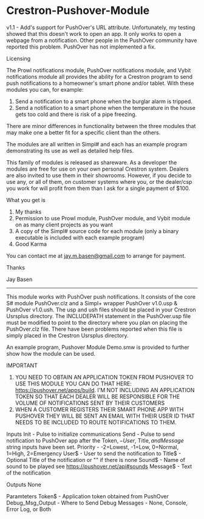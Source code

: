 # Crestron-Pushover-Module

v1.1 - Add's support for PushOver's URL attribute.  Unfortunately, my testing showed that this doesn't work to open an app.  It only works to open a webpage from a notification.  Other people in the
PushOver community have reported this problem.  PushOver has not implemented a fix.

Licensing

The Prowl notifications module, PushOver notifications module, and Vybit notifications module all provides the ability for a Crestron program to send push notifications to a homeowner's smart phone and/or tablet.   With these modules you can, for example:

1.	Send a notification to a smart phone when the burglar alarm is tripped.  
2.	Send a notification to a smart phone when the temperature in the house gets too cold and there is risk of a pipe freezing.

There are minor differences in functionality between the three modules that may make one a better fit for a specific client than the others.

The modules are all written in Simpl# and each has an example program demonstrating its use as well as detailed help files.

This family of modules is released as shareware.  As a developer the modules are free for use on your own personal Crestron system.  Dealers are also invited to use them in their showrooms.  However, if you decide to use any, or all of them, on customer systems where you, or the dealer/csp you work for will profit from them than I ask for a single payment of $100.  

What you get is 

1) My thanks
2) Permission to use Prowl module, PushOver module, and Vybit module on as many client projects as you want
3) A copy of the Simpl# source code for each module (only a binary executable is included with each example program)
4) Good Karma

You can contact me at jay.m.basen@gmail.com to arrange for payment.

Thanks

Jay Basen

_________________________________________________________

This module works with PushOver push notifications.  It consists of the 
core S# module PushOver.clz and a Simpl+ wrapper PushOver v1.0.usp
 & PushOver v1.0.ush. The usp and ush files should be placed in 
your Crestron Usrsplus directory.  The INCLUDEPATH statement in the 
PushOver.usp file must be modified to point to the directory where you plan 
on placing the PushOver.clz file.  There have been problems reported when 
this file is simply placed in the Crestron Usrsplus directory.

An example program, Pushover Module Demo.smw is provided to further show how 
the module can be used.  

IMPORTANT
1) YOU NEED TO OBTAIN AN APPLICATION TOKEN FROM PUSHOVER TO USE THIS MODULE
YOU CAN DO THAT HERE: https://pushover.net/apps/build.  I'M NOT INCLUDING
AN APPLICATION TOKEN SO THAT EACH DEALER WILL BE RESPONSIBLE FOR THE 
VOLUME OF NOTIFICATIONS SENT BY THEIR CUSTOMERS
2) WHEN A CUSTOMER REGISTERS THEIR SMART PHONE APP WITH PUSHOVER THEY WILL BE
SENT AN EMAIL WITH THEIR USER ID THAT NEEDS TO BE INCLUDED TO ROUTE NOTIFICATIONS
TO THEM.

Inputs
    Init              - Pulse to initialize communications
    Send              - Pulse to send notification to PushOver app after the Token$,
                      - User$, Title$, and Message$ string inputs have been set.
	Priority          - -2=Lowest, -1=Low, 0=Normal, 1=High, 2=Emergency
    User$             - User to send the notification to
    Title$            - Optional Title of the notification or "" if there is none
    Sound$            - Name of sound to be played see https://pushover.net/api#sounds
    Message$          - Text of the notification

Outputs
    None
		
Paramteters
    Token$           - Application token obtained from PushOver
    Debug_Msg_Output - Where to Send Debug Messages - None, Console, Error Log, or Both
